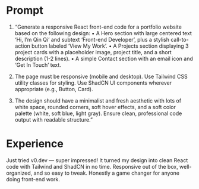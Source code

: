 # Prompt
1. “Generate a responsive React front-end code for a portfolio website based on the following design:
	•	A Hero section with large centered text ‘Hi, I’m Qin Qi’ and subtext ‘Front-end Developer’, plus a stylish call-to-action button labeled ‘View My Work’.
	•	A Projects section displaying 3 project cards with a placeholder image, project title, and a short description (1-2 lines).
	•	A simple Contact section with an email icon and ‘Get In Touch’ text.



2. The page must be responsive (mobile and desktop).
   Use Tailwind CSS utility classes for styling.
   Use ShadCN UI components wherever appropriate (e.g., Button, Card).

3. The design should have a minimalist and fresh aesthetic with lots of white space, rounded corners, soft hover effects, and a soft color palette (white, soft blue, light gray).
   Ensure clean, professional code output with readable structure.”



# Experience

Just tried v0.dev — super impressed! It turned my design into clean React code with Tailwind and ShadCN in no time. Responsive out of the box, well-organized, and so easy to tweak. Honestly a game changer for anyone doing front-end work.